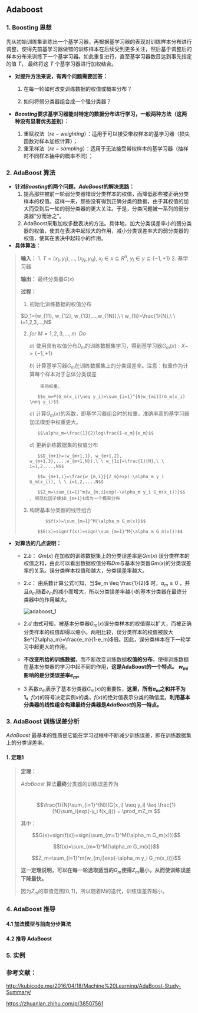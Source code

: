 ## Adaboost

### 1. Boosting 思想

先从初始训练集训练出一个基学习器，再根据基学习器的表现对训练样本分布进行调整，使得先前基学习器做错的训练样本在后续受到更多关注，然后基于调整后的样本分布来训练下一个基学习器。如此重复进行，直至基学习器数目达到事先指定的值 $T$， 最终将这 $T$ 个基学习器进行加权结合。

* **对提升方法来说，有两个问题需要回答：**

  1. 在每一轮如何改变训练数据的权值或概率分布？

  2. 如何将弱分类器组合成一个强分类器？

* **$Boosting$要求基学习器能对特定的数据分布进行学习，一般两种方法（这两种没有显著优劣差别）：**
  1. 重赋权法（$re-weighting$）：适用于可以接受带权样本的基学习器（损失函数对样本加权计算）；
  2. 重采样法（$re-sampling$）：适用于无法接受带权样本的基学习器（抽样时不同样本抽中的概率不同）；

### 2. AdaBoost 算法

* **针对$Boosting$的两个问题，$AdaBoost$的解决思路：**
  1. 提高那些被前一轮弱分类器错误分类样本的权值，而降低那些被正确分类样本的权值。这样一来，那些没有得到正确分类的数据，由于其权值的加大而受到后一轮的弱分类器的更大关注。于是，分类问题被一系列的弱分类器“分而治之”。
  2. AdaBoost采取加权多数表决的方法。具体地，加大分类误差率小的弱分类器的权值，使其在表决中起较大的作用，减小分类误差率大的弱分类器的权值，使其在表决中起较小的作用。
* **具体算法：**

>**输入：** 1.  $T={(x_1,y_1),...,(x_N,y_N)}$, $x_i \in x \subseteq R^n$, $y_i \in y \subseteq \{-1, +1\}$  2. 基学习器
>
>**输出：** 最终分类器$G(x)$
>
>**过程：**
>
>1. 初始化训练数据的权值分布
>
>   $D_1=(w_{11}, w_{12}, w_{13},...,w_{1N}),\ \ w_{1i}=\frac{1}{N},\ \ i=1,2,3,...,N$  
>
>2. $for\ M=1,2,3,...,m\ \ Do$ 
>
>   	$a)$ 使用具有权值分布$D_m$的训练数据集学习，得到基学习器$G_m(x):X->\{-1,+1\}$
>
>   	$b)$ 计算基学习器$G_m$在训练数据集上的分类误差率。注意：权重作为计算每个样本对于总体分类误差		 
>
>   	     率的权重。
>
>   		$$e_m=P(G_m(x_i)\neq y_i)=\sum_{i=1}^{N}w_{mi}I(G_m(x_i) \neq y_i)$$		
>
>   	$c)$ 计算$G_m(x)$的系数，即基学习器组合时的权重，准确率高的基学习器加法模型中权重更大。
>
>   		$$\alpha_m=\frac{1}{2}log\frac{1-e_m}{e_m}$$
>
>   	$d)$ 更新训练数据集的权值分布
>
>   		$$D_{m+1}=(w_{m+1,1}, w_{m+1,2}, w_{m+1,3},...,w_{m+1,N}),\ \ w_{1i}=\frac{1}{N},\ \ i=1,2,...,N$$
>
>   		$$w_{m+1,i}=\frac{w_{m,i}}{Z_m}exp(-\alpha_m y_i G_m(x_i)), \ \ i=1,2,...,N$$
>
>   		$$Z_m=\sum_{i=1}^m{w_{m,i}exp(-\alpha_m y_i G_m(x_i))}$$  , 规范化因子使$D_{m+1}$成为一个概率分布
>
>3. 构建基本分类器的线性组合
>
>   		​	$$f(x)=\sum_{m=1}^M{\alpha_m G_m(x)}$$ 
>
>   		$$G(x)=sign(f(x))=sign(\sum_{m=1}^M{\alpha_m G_m(x)})$$

* **对算法的几点说明：**

  * $2.b：$ $Gm(x)$ 在加权的训练数据集上的分类误差率是$Gm(x)$ 误分类样本的权值之和，由此可以看出数据权值分布$Dm$与基本分类器$Gm(x)$的分类误差率的关系。误分类样本权值和越大，分类误差率越大。

  * $2.c：$ 由系数计算公式可知，当$e_m \leq \frac{1}{2}$ 时，$\alpha_m \geq 0$ ，并且$a_m$随着$e_m$的减小而增大，所以分类误差率越小的基本分类器在最终分类器中的作用越大。

    ![adaboost_1](https://raw.githubusercontent.com/YshanChen/Machine-Learning/master/JPG/adaboost_1.png)

  * $2.d$ 由式可知，被基本分类器$G_m(x)$误分类样本的权值得以扩大，而被正确分类样本的权值却得以缩小。两相比较，误分类样本的权值被放大$e^{2\alpha_m}=\frac{e_m}{1-e_m}$倍。因此，误分类样本在下一轮学习中起更大的作用。
  * **不改变所给的训练数据**，而不断改变训练数据**权值的分布**，使得训练数据在基本分类器的学习中起不同的作用，**这是AdaBoost的一个特点。** **$w_{mi}$ 影响的是分类误差率$e_m$。**
  * $3$ 系数$a_m$表示了基本分类器$G_m(x)$的重要性，**这里，所有$a_m$之和并不为1。**$f(x)$的符号决定实例$x$的类，$f(x)$的绝对值表示分类的确信度。**利用基本分类器的线性组合构建最终分类器是$AdaBoost$的另一特点。**




### 3. AdaBoost 训练误差分析

$AdaBoost$ 最基本的性质是它能在学习过程中不断减少训练误差，即在训练数据集上的分类误差率。

#### 1. 定理1

>**定理：**
>
>$AdaBoost$ 算法**最终**分类器的训练误差界为
>
>​				$$\frac{1}{N}\sum_{i=1}^{N}I(G(x_i) \neq y_i) \leq \frac{1}{N}\sum_i{exp(-y_i f(x_i))} = \prod_mZ_m $$ 
>
>其中：
>
>$$G(x)=sign(f(x))=sign(\sum_{m=1}^M{\alpha_m G_m(x)})$$
>
>$$f(x)=\sum_{m=1}^M{\alpha_m G_m(x)}$$ 
>
>$$Z_m=\sum_{i=1}^m{w_{m,i}exp(-\alpha_m y_i G_m(x_i))}$$ 
>
>
>
>**这一定理说明，可以在每一轮选取适当的$G_m$使得$Z_m$最小，从而使训练误差下降最快。**
>
>因为$Z_m$的取值范围$[0,1]​$，所以随着M的迭代，训练误差界越小。



### 4. AdaBoost 推导

#### 4.1 加法模型与前向分步算法



#### 4.2 推导 AdaBoost



### 5. 实例



### 参考文献：

http://kubicode.me/2016/04/18/Machine%20Learning/AdaBoost-Study-Summary/

https://zhuanlan.zhihu.com/p/38507561




